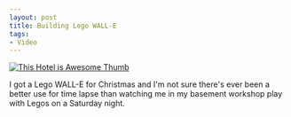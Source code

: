 ```yaml
---
layout: post
title: Building Lego WALL-E
tags:
- Video
---
```


[![This Hotel is Awesome Thumb](/public/images/building_lego_walle.jpg)](https://www.youtube.com/watch?v=5T06bhUMWUQ)

I got a Lego WALL-E for Christmas and I'm not sure there's ever been a better use for time lapse than watching me in my basement workshop play with Legos on a Saturday night.